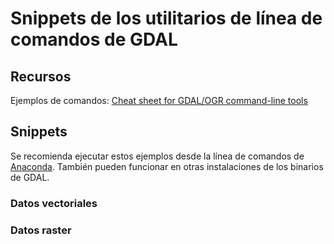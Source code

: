 # Snippets de los utilitarios de línea de comandos de GDAL

## Recursos
Ejemplos de comandos: [Cheat sheet for GDAL/OGR command-line tools](https://github.com/dwtkns/gdal-cheat-sheet)

## Snippets
Se recomienda ejecutar estos ejemplos desde la línea de comandos de [Anaconda](https://www.anaconda.com/). También pueden funcionar en otras instalaciones de los binarios de GDAL.

### Datos vectoriales

### Datos raster
